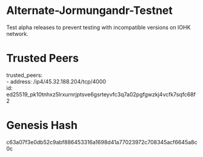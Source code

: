 # Alternate-Jormungandr-Testnet
Test alpha releases to prevent testing with incompatible versions on IOHK network.

# Trusted Peers
  trusted_peers:                                                                
    - address: /ip4/45.32.188.204/tcp/4000                                      
      id: ed25519_pk10tnhxz5lrxurnrjptsve6gsrteyvfc3q7a02pgfgwzkj4vcfk7sqfc68f2 
    <TBA>

# Genesis Hash
c63a07f3e0db52c9abf886453316a1698d41a77023972c708345acf6645a8c0c
 
